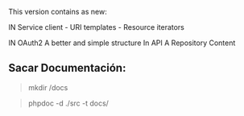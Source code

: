 This version contains as new:

IN Service client - URI templates - Resource iterators

IN OAuth2 A better and simple structure In API A Repository Content

## Sacar Documentación:

>mkdir /docs

>phpdoc -d ./src -t docs/
